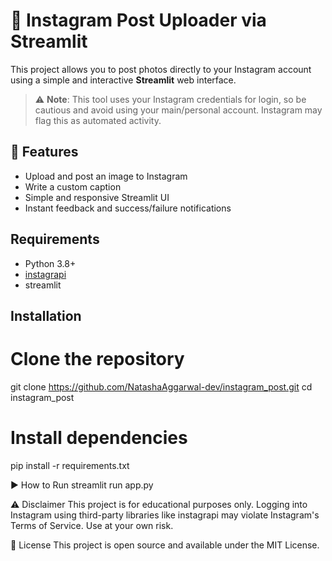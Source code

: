 # 📸 Instagram Post Uploader via Streamlit

This project allows you to post photos directly to your Instagram account using a simple and interactive **Streamlit** web interface.

> ⚠️ **Note**: This tool uses your Instagram credentials for login, so be cautious and avoid using your main/personal account. Instagram may flag this as automated activity.


## 🚀 Features

- Upload and post an image to Instagram
- Write a custom caption
- Simple and responsive Streamlit UI
- Instant feedback and success/failure notifications


##  Requirements

- Python 3.8+
- [instagrapi](https://github.com/adw0rd/instagrapi)
- streamlit


## Installation

# Clone the repository
git clone https://github.com/NatashaAggarwal-dev/instagram_post.git
cd instagram_post

# Install dependencies
pip install -r requirements.txt

▶️ How to Run
streamlit run app.py

⚠️ Disclaimer
This project is for educational purposes only. Logging into Instagram using third-party libraries like instagrapi may violate Instagram's Terms of Service. Use at your own risk.

📝 License
This project is open source and available under the MIT License.

